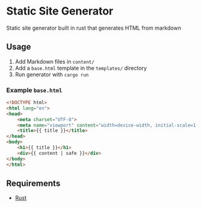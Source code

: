 # Static Site Generator

Static site generator built in rust that generates HTML from markdown

## Usage

1. Add Markdown files in `content/`
2. Add a `base.html` template in the `templates/` directory
3. Run generator with `cargo run`

### Example `base.html`
```html
<!DOCTYPE html>
<html lang="en">
<head>
    <meta charset="UTF-8">
    <meta name="viewport" content="width=device-width, initial-scale=1.0">
    <title>{{ title }}</title>
</head>
<body>
    <h1>{{ title }}</h1>
    <div>{{ content | safe }}</div>
</body>
</html>
```

## Requirements
- [Rust](https://rustup.rs/)
